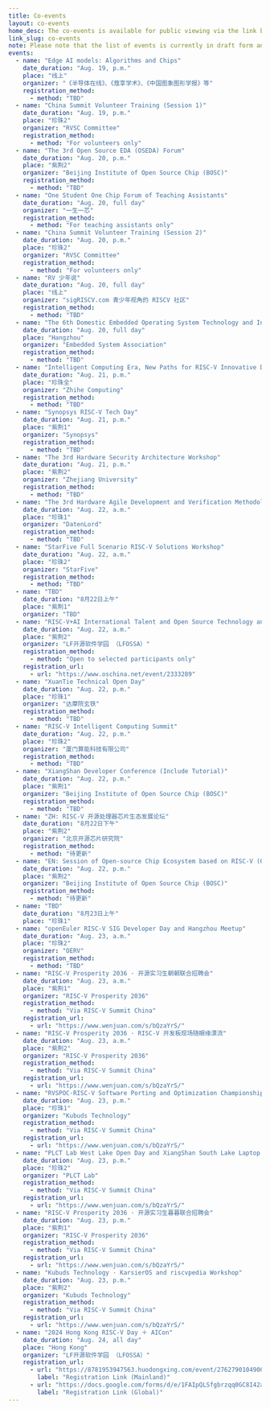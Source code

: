 ```yaml
---
title: Co-events
layout: co-events
home_desc: The co-events is available for public viewing via the link below.
link_slug: co-events
note: Please note that the list of events is currently in draft form and will be finalized based on feedback.
events:
  - name: "Edge AI models: Algorithms and Chips"
    date_duration: "Aug. 19, p.m."
    place: "线上"
    organizer: "《半导体在线》、《蔻享学术》、《中国图象图形学报》等"
    registration_method:
      - method: "TBD"
  - name: "China Summit Volunteer Training (Session 1)"
    date_duration: "Aug. 19, p.m."
    place: "珍珠2"
    organizer: "RVSC Committee"
    registration_method:
      - method: "For volunteers only"
  - name: "The 3rd Open Source EDA (OSEDA) Forum"
    date_duration: "Aug. 20, p.m."
    place: "紫荆2"
    organizer: "Beijing Institute of Open Source Chip (BOSC)"
    registration_method:
      - method: "TBD"
  - name: "One Student One Chip Forum of Teaching Assistants"
    date_duration: "Aug. 20, full day"
    organizer: "一生一芯"
    registration_method:
      - method: "For teaching assistants only"
  - name: "China Summit Volunteer Training (Session 2)"
    date_duration: "Aug. 20, p.m."
    place: "珍珠2"
    organizer: "RVSC Committee"
    registration_method:
      - method: "For volunteers only"
  - name: "RV 少年说"
    date_duration: "Aug. 20, full day"
    place: "线上"
    organizer: "sigRISCV.com 青少年视角的 RISCV 社区"
    registration_method:
      - method: "TBD"
  - name: "The 6th Domestic Embedded Operating System Technology and Industry Forum"
    date_duration: "Aug. 20, full day"
    place: "Hangzhou"
    organizer: "Embedded System Association"
    registration_method:
      - method: "TBD"
  - name: "Intelligent Computing Era, New Paths for RISC-V Innovative Development"
    date_duration: "Aug. 21, p.m."
    place: "珍珠全"
    organizer: "Zhihe Computing"
    registration_method:
      - method: "TBD"
  - name: "Synopsys RISC-V Tech Day"
    date_duration: "Aug. 21, p.m."
    place: "紫荆1"
    organizer: "Synopsys"
    registration_method:
      - method: "TBD"
  - name: "The 3rd Hardware Security Architecture Workshop"
    date_duration: "Aug. 21, p.m."
    place: "紫荆2"
    organizer: "Zhejiang University"
    registration_method:
      - method: "TBD"
  - name: "The 3rd Hardware Agile Development and Verification Methodology Workshop"
    date_duration: "Aug. 22, a.m."
    place: "珍珠1"
    organizer: "DatenLord"
    registration_method:
      - method: "TBD"
  - name: "StarFive Full Scenario RISC-V Solutions Workshop"
    date_duration: "Aug. 22, a.m."
    place: "珍珠2"
    organizer: "StarFive"
    registration_method:
      - method: "TBD"
  - name: "TBD"
    date_duration: "8月22日上午"
    place: "紫荆1"
    organizer: "TBD"
  - name: "RISC-V+AI International Talent and Open Source Technology and Ecology Forum"
    date_duration: "Aug. 22, a.m."
    place: "紫荆2"
    organizer: "LF开源软件学园 （LFOSSA）"
    registration_method:
      - method: "Open to selected participants only"
    registration_url:
      - url: "https://www.oschina.net/event/2333289"
  - name: "XuanTie Technical Open Day"
    date_duration: "Aug. 22, p.m."
    place: "珍珠1"
    organizer: "达摩院玄铁"
    registration_method:
      - method: "TBD"
  - name: "RISC-V Intelligent Computing Summit"
    date_duration: "Aug. 22, p.m."
    place: "珍珠2"
    organizer: "厦门算能科技有限公司"
    registration_method:
      - method: "TBD"
  - name: "XiangShan Developer Conference (Include Tutorial)"
    date_duration: "Aug. 22, p.m."
    place: "紫荆1"
    organizer: "Beijing Institute of Open Source Chip (BOSC)"
    registration_method:
      - method: "TBD"
  - name: "ZH: RISC-V 开源处理器芯片生态发展论坛"
    date_duration: "8月22日下午"
    place: "紫荆2"
    organizer: "北京开源芯片研究院"
    registration_method:
      - method: "待更新"
  - name: "EN: Session of Open-source Chip Ecosystem based on RISC-V (OCERV)"
    date_duration: "Aug. 22, p.m."
    place: "紫荆2"
    organizer: "Beijing Institute of Open Source Chip (BOSC)"
    registration_method:
      - method: "待更新"
  - name: "TBD"
    date_duration: "8月23日上午"
    place: "珍珠1"
  - name: "openEuler RISC-V SIG Developer Day and Hangzhou Meetup"
    date_duration: "Aug. 23, a.m."
    place: "珍珠2"
    organizer: "OERV"
    registration_method:
      - method: "TBD"
  - name: "RISC-V Prosperity 2036 · 开源实习生朝朝联合招聘会"
    date_duration: "Aug. 23, a.m."
    place: "紫荆1"
    organizer: "RISC-V Prosperity 2036"
    registration_method:
      - method: "Via RISC-V Summit China"
    registration_url:
      - url: "https://www.wenjuan.com/s/bQzaYrS/"
  - name: "RISC-V Prosperity 2036 · RISC-V 开发板现场随眼缘漂流"
    date_duration: "Aug. 23, a.m."
    place: "紫荆2"
    organizer: "RISC-V Prosperity 2036"
    registration_method:
      - method: "Via RISC-V Summit China"
    registration_url:
      - url: "https://www.wenjuan.com/s/bQzaYrS/"
  - name: "RVSPOC·RISC-V Software Porting and Optimization Championship Competitor Workshop"
    date_duration: "Aug. 23, p.m."
    place: "珍珠1"
    organizer: "Kubuds Technology"
    registration_method:
      - method: "Via RISC-V Summit China"
    registration_url:
      - url: "https://www.wenjuan.com/s/bQzaYrS/"
  - name: "PLCT Lab West Lake Open Day and XiangShan South Lake Laptop Workshop"
    date_duration: "Aug. 23, p.m."
    place: "珍珠2"
    organizer: "PLCT Lab"
    registration_method:
      - method: "Via RISC-V Summit China"
    registration_url:
      - url: "https://www.wenjuan.com/s/bQzaYrS/"
  - name: "RISC-V Prosperity 2036 · 开源实习生暮暮联合招聘会"
    date_duration: "Aug. 23, p.m."
    place: "紫荆1"
    organizer: "RISC-V Prosperity 2036"
    registration_method:
      - method: "Via RISC-V Summit China"
    registration_url:
      - url: "https://www.wenjuan.com/s/bQzaYrS/"
  - name: "Kubuds Technology · KarsierOS and riscvpedia Workshop"
    date_duration: "Aug. 23, p.m."
    place: "紫荆2"
    organizer: "Kubuds Technology"
    registration_method:
      - method: "Via RISC-V Summit China"
    registration_url:
      - url: "https://www.wenjuan.com/s/bQzaYrS/"
  - name: "2024 Hong Kong RISC-V Day ＋ AICon"
    date_duration: "Aug. 24, all day"
    place: "Hong Kong"
    organizer: "LF开源软件学园 （LFOSSA）"
    registration_url:
      - url: "https://8781953947563.huodongxing.com/event/2762790104900"
        label: "Registration Link (Mainland)"
      - url: "https://docs.google.com/forms/d/e/1FAIpQLSfgbrzqq0GC8I42aW1igLKGoKkewL8r1S54WBhodIOoJTETvQ/viewform"
        label: "Registration Link (Global)"
---
```

